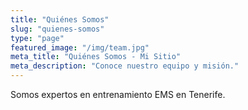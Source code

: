 ```yaml
---
title: "Quiénes Somos"
slug: "quienes-somos"
type: "page"
featured_image: "/img/team.jpg"
meta_title: "Quiénes Somos - Mi Sitio"
meta_description: "Conoce nuestro equipo y misión."
---
```


Somos expertos en entrenamiento EMS en Tenerife.



